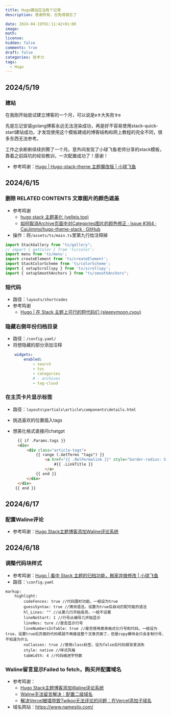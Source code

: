 ```yaml
---
title: Hugo建站应当有个记录
description: 感谢所有，也免得我忘了

date: 2024-04-19T01:11:42+01:00
image: 
math: 
license: 
hidden: false
comments: true
draft: false
categories: 技术力
tags:
  - Hugo
---
```

## 2024/5/19
### 建站

在我刚开始尝试建立博客的一个月，可以说是ʚ✞大失败✞ɞ

先是忘记安装golang博客永远无法渲染成功，再是好不容易使用stack-quick-start建站成功，才发现使用这个模板建成的博客结构和网上教程的完全不同，很多东西无法参考。

工作之余断断续续折腾了一个月。意外间发现了小球飞鱼老师分享的stack模板，靠着之前踩坑的经验教训，一次配置成功了！感谢！

- 参考鸣谢：[Hugo | Hugo-stack-theme 主题魔改版 | 小球飞鱼](https://mantyke.icu/posts/2022/stack-theme-mod/)

## 2024/6/15
### 删除 RELATED CONTENTS 文章图片的颜色遮盖

- 参考鸣谢
  - [hugo stack 主题美化 (yelleis.top)](https://yelleis.top/p/61fdb627/) 
  - [如何取消Archive页面中对Categories图片的颜色修正 · Issue #364 · CaiJimmy/hugo-theme-stack · GitHub](https://github.com/CaiJimmy/hugo-theme-stack/issues/364)
- 操作：将`/assets/ts/main.ts`里第九行给注释掉
  
```ts
import StackGallery from "ts/gallery";
// import { getColor } from 'ts/color';
import menu from 'ts/menu';
import createElement from 'ts/createElement';
import StackColorScheme from 'ts/colorScheme';
import { setupScrollspy } from 'ts/scrollspy';
import { setupSmoothAnchors } from "ts/smoothAnchors";
```

### 短代码

- 路径：`layouts/shortcodes`
- 参考鸣谢
  - [Hugo | 在 Stack 主题上可行的短代码们 (sleepymoon.cyou)](https://www.sleepymoon.cyou/2023/hugo-shortcodes/#%E6%91%98%E5%BD%95%E5%BC%95%E7%94%A8)

### 隐藏右侧年份归档目录
- 路径：`/config.yaml/`
- 将想隐藏的部分添加注释
  
```yaml
    widgets:
        enabled:
            - search
            - toc
            - categories
            # - archives
            - tag-cloud
```

### 在主页卡片显示标签
- 路径：`layouts\partials\article\components\details.html`
- 挑选喜欢的位置插入tags
- 想美化格式直接问chatgpt
  
  ```html
    {{ if .Params.tags }}
    <div>
        <div class="article-tags">
            {{ range (.GetTerms "tags") }}
                <a href="{{ .RelPermalink }}" style="border-radius: 50px;padding: 2px 8px; display: inline-block;margin-right: 5px; margin-bottom: 5px; border: 1px solid;">
                    #{{ .LinkTitle }}
                </a>
            {{ end }}
        </div>
    </div>
   {{ end }}
  ```

## 2024/6/17

### 配置Waline评论
- 参考鸣谢：[Hugo Stack主题博客添加Waline评论系统](https://limuran.top/p/hugo-stack%E4%B8%BB%E9%A2%98%E5%8D%9A%E5%AE%A2%E6%B7%BB%E5%8A%A0waline%E8%AF%84%E8%AE%BA%E7%B3%BB%E7%BB%9F/)

## 2024/6/18

### 调整代码块样式
- 参考鸣谢：[Hugo | 看中 Stack 主题的归档功能，搬家并做修改 | 小球飞鱼](https://mantyke.icu/posts/2021/f9f0ec87/#%E8%B0%83%E6%95%B4%E4%BB%A3%E7%A0%81%E5%9D%97%E6%A0%B7%E5%BC%8F)
- 路径：`\config.yaml`

```
markup:
	highlight:
		codeFences: true //代码围栏功能，一般设为true
		guessSyntax: true //猜测语法，设置为true后自动匹配可能的语法
		hl_Lines: "" //从第几行开始高亮，一般不设置
		lineNoStart: 1 //行号从编号几开始显示
		lineNos: ture //是否显示行号
		lineNumbersInTable: true //是否使用表来格式化行号和代码，一般设为true，设置true后页面的代码框就不再接连整个文章页面了，但是copy模块会只会复制行号，不知道为什么
		noClasses: true //使用class标签，设为false后代码框背景消失
		style: native //样式风格
		tabWidth: 4 //代码缩进字符数
```

### Waline留言显示Failed to fetch，购买并配置域名

- 参考鸣谢：
  - [Hugo Stack主题博客添加Waline评论系统](https://limuran.top/p/hugo-stack%E4%B8%BB%E9%A2%98%E5%8D%9A%E5%AE%A2%E6%B7%BB%E5%8A%A0waline%E8%AF%84%E8%AE%BA%E7%B3%BB%E7%BB%9F/)
  - [Waline无法留言解决：配置二级域名](https://www.catelyn.one/p/waline%E6%97%A0%E6%B3%95%E7%95%99%E8%A8%80%E8%A7%A3%E5%86%B3%E9%85%8D%E7%BD%AE%E4%BA%8C%E7%BA%A7%E5%9F%9F%E5%90%8D/)
  - [解决Vercel被墙导致Twikoo无法评论的问题：在Vercel添加子域名](https://thirdshire.com/vercel-custom-subdomain/)
- 域名网站：https://www.namesilo.com/